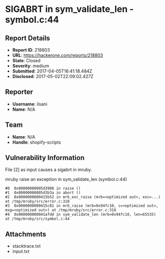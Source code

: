 # SIGABRT in sym_validate_len - symbol.c:44

## Report Details
- **Report ID**: 218803
- **URL**: https://hackerone.com/reports/218803
- **State**: Closed
- **Severity**: medium
- **Submitted**: 2017-04-05T16:41:18.484Z
- **Disclosed**: 2017-05-02T22:09:02.427Z

## Reporter
- **Username**: ilsani
- **Name**: N/A

## Team
- **Name**: N/A
- **Handle**: shopify-scripts

## Vulnerability Information
File [2] as input causes a sigabrt in mruby.

mruby raise an exception in sym_validate_len (symbol.c:44)
```
#0  0x00000000005d3908 in raise ()
#1  0x00000000005d3b3a in abort ()
#2  0x0000000000415b52 in mrb_exc_raise (mrb=<optimized out>, exc=...) at /tmp/mruby/src/error.c:310
#3  0x0000000000415c81 in mrb_raise (mrb=0x94fc10, c=<optimized out>, msg=<optimized out>) at /tmp/mruby/src/error.c:318
#4  0x000000000041afdd in sym_validate_len (mrb=0x94fc10, len=65535) at /tmp/mruby/src/symbol.c:44
```

## Attachments
- stacktrace.txt
- input.txt

